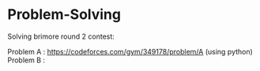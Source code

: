 # Problem-Solving

Solving brimore round 2 contest:

Problem A : https://codeforces.com/gym/349178/problem/A (using python) <br>
Problem B : 

